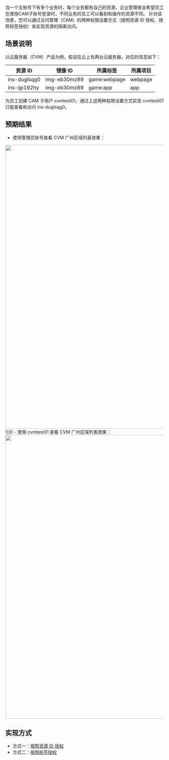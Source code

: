 当一个主账号下有多个业务时，每个业务都有自己的资源，企业管理者会希望员工在使用CAM子账号登录时，不同业务的员工可以看到和操作的资源不同。
针对该场景，您可以通过访问管理（CAM）的两种权限设置方式（按照资源 ID 授权、按照标签授权）来实现资源的隔离访问。

## 场景说明
以云服务器（CVM）产品为例，假设在云上有两台云服务器，对应的信息如下：

| 资源 ID       | 镜像 ID       | 所属标签     | 所属项目 |
| ------------ | ------------ | ------------ | -------- |
| ins-duglsqg0 | img-eb30mz89 | game:webpage | webpage  |
| ins-ijp192hy | img-eb30mz89 | game:app     | app      |

为员工创建 CAM 子用户 cvmtest01，通过上述两种权限设置方式实现 cvmtest01 只能查看和访问 ins-duglsqg0。

## 预期结果
- 使用管理员账号查看 CVM 广州区域列表效果： 
<img src="https://qcloudimg.tencent-cloud.cn/raw/2890cf314b5f7eb22b18b49ee2f585ed.png" width="900px">                 
![]()    
- 使用 cvmtest01 查看 CVM 广州区域列表效果：
<img src="https://qcloudimg.tencent-cloud.cn/raw/cb9646bb327c46707873d3c8bbe3f5f9.png" width="900px">     


## 实现方式
- 方式一：[按照资源 ID 授权](https://cloud.tencent.com/document/product/598/74183)
- 方式二：[按照标签授权](https://cloud.tencent.com/document/product/598/74184)
